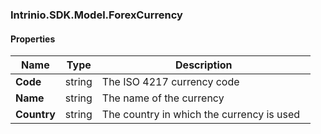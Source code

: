 [//]: # (CLASS:Intrinio.SDK.Model.ForexCurrency)

[//]: # (KIND:object)

### Intrinio.SDK.Model.ForexCurrency
#### Properties

[//]: # (START_DEFINITION)

Name | Type | Description
------------ | ------------- | -------------
**Code** | string | The ISO 4217 currency code &nbsp;
**Name** | string | The name of the currency &nbsp;
**Country** | string | The country in which the currency is used &nbsp;

[//]: # (END_DEFINITION)


